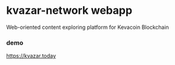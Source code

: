 # kvazar-network webapp
Web-oriented content exploring platform for Kevacoin Blockchain   

### demo
https://kvazar.today
